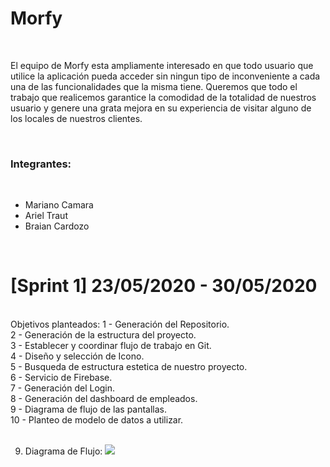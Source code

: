<h1>Morfy</h1>
<br>
<p>El equipo de Morfy esta ampliamente interesado en que todo usuario que utilice la aplicación pueda acceder sin ningun tipo de inconveniente a cada una de las funcionalidades que la misma tiene. 
Queremos que todo el trabajo que realicemos garantice la comodidad de la totalidad de nuestros usuario y genere una grata mejora en su experiencia de visitar alguno de los locales de nuestros clientes. </p>
<br>
<h3>Integrantes:</h3><br>
<ul>
  <li>Mariano Camara</li>
  <li>Ariel Traut</li>
  <li>Braian Cardozo</li>
</ul>

<br>
<h1>[Sprint 1] 23/05/2020 - 30/05/2020</h1>
<br>
Objetivos planteados: 
1 - Generación del Repositorio.<br>
2 - Generación de la estructura del proyecto.<br>
3 - Establecer y coordinar flujo de trabajo en Git.<br>
4 - Diseño y selección de Icono.<br>
5 - Busqueda de estructura estetica de nuestro proyecto. <br>
6 - Servicio de Firebase.<br>
7 - Generación del Login.<br>
8 - Generación del dashboard de empleados.<br>
9 - Diagrama de flujo de las pantallas.<br>
10 - Planteo de modelo de datos a utilizar. <br><br>

9) Diagrama de Flujo:
![](https://github.com/CardozoBraianEzequiel/2020_TP_PPS_Comanda_1_cuatri/morfy/src/assets/general%20resources/flow-v2.png)
